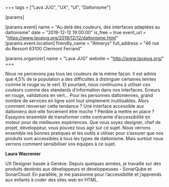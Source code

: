 +++
tags = ["Lava JUG", "UX", "UI", "Daltonisme"]

[params]

[params.event]
name = "Au delà des couleurs, des interfaces adaptées au daltonisme"
date = "2019-12-12 19:00:00"
is_free = true
event_url = "https://www.lavajug.org/2019/12/12/daltonisme.html"
[params.event.location]
friendly_name = "Almerys"
full_address = "46 rue du Ressort 63100 Clermont Ferrand"

[params.organizer]
name = "Lava JUG"
website = "http://www.lavajug.org/"
+++

Nous ne percevons pas tous les couleurs de la même façon. Il est admis que 4,5% de la population a des difficultés à distinguer certaines teintes comme le rouge ou le vert. Et pourtant, nous continuons à utiliser ces couleurs comme des standards d’information dans nos interfaces. Erreurs en rouge, validations en vert… Pour les personnes daltoniennes, grand nombre de services en ligne sont tout simplement inutilisables. Alors comment renverser cette tendance ? Une interface accessible aux daltoniens doit-elle forcément être moche ? Pénible à mettre en place ? Essayons ensemble de transformer cette contrainte d’accessibilité en moteur pour de meilleures expériences. Que vous soyez designer, chef de projet, développeur, vous pouvez tous agir sur ce sujet. Nous verrons ensemble les bonnes pratiques et les outils à utiliser pour s’assurer que nos produits sont accessibles à tous les types de daltonisme. Mais surtout nous verrons comment sensibiliser vos équipes à ce sujet.

**Laura Wacrenier**

UX Designer basée à Genève. Depuis quelques années, je travaille sur des produits destinés aux développeurs et développeuses - SonarQube et SonarCloud. En parallèle, je me passionne pour l’accessibilité et j’apprends aux enfants à coder des sites web en HTML.
